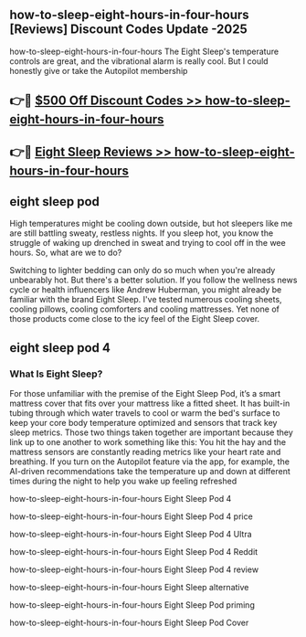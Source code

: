 ## how-to-sleep-eight-hours-in-four-hours [Reviews​] Discount Codes Update -2025

how-to-sleep-eight-hours-in-four-hours The Eight Sleep's temperature controls are great, and the vibrational alarm is really cool. But I could honestly give or take the Autopilot membership

## 👉🔴 [$500 Off Discount Codes >> how-to-sleep-eight-hours-in-four-hours](http://download.freeplayer.one?title=how-to-sleep-eight-hours-in-four-hours&ref=18-ES)

## 👉🔴 [Eight Sleep Reviews >> how-to-sleep-eight-hours-in-four-hours](http://download.freeplayer.one?title=how-to-sleep-eight-hours-in-four-hours&ref=18-ES)

## eight sleep pod

High temperatures might be cooling down outside, but hot sleepers like me are still battling sweaty, restless nights. If you sleep hot, you know the struggle of waking up drenched in sweat and trying to cool off in the wee hours. So, what are we to do?

Switching to lighter bedding can only do so much when you're already unbearably hot. But there's a better solution. If you follow the wellness news cycle or health influencers like Andrew Huberman, you might already be familiar with the brand Eight Sleep. I've tested numerous cooling sheets, cooling pillows, cooling comforters and cooling mattresses. Yet none of those products come close to the icy feel of the Eight Sleep cover.

## eight sleep pod 4

### What Is Eight Sleep?

For those unfamiliar with the premise of the Eight Sleep Pod, it’s a smart mattress cover that fits over your mattress like a fitted sheet. It has built-in tubing through which water travels to cool or warm the bed's surface to keep your core body temperature optimized and sensors that track key sleep metrics. Those two things taken together are important because they link up to one another to work something like this: You hit the hay and the mattress sensors are constantly reading metrics like your heart rate and breathing. If you turn on the Autopilot feature via the app, for example, the AI-driven recommendations take the temperature up and down at different times during the night to help you wake up feeling refreshed

how-to-sleep-eight-hours-in-four-hours Eight Sleep Pod 4

how-to-sleep-eight-hours-in-four-hours Eight Sleep Pod 4 price

how-to-sleep-eight-hours-in-four-hours Eight Sleep Pod 4 Ultra

how-to-sleep-eight-hours-in-four-hours Eight Sleep Pod 4 Reddit

how-to-sleep-eight-hours-in-four-hours Eight Sleep Pod 4 review

how-to-sleep-eight-hours-in-four-hours Eight Sleep alternative

how-to-sleep-eight-hours-in-four-hours Eight Sleep Pod priming

how-to-sleep-eight-hours-in-four-hours Eight Sleep Pod Cover